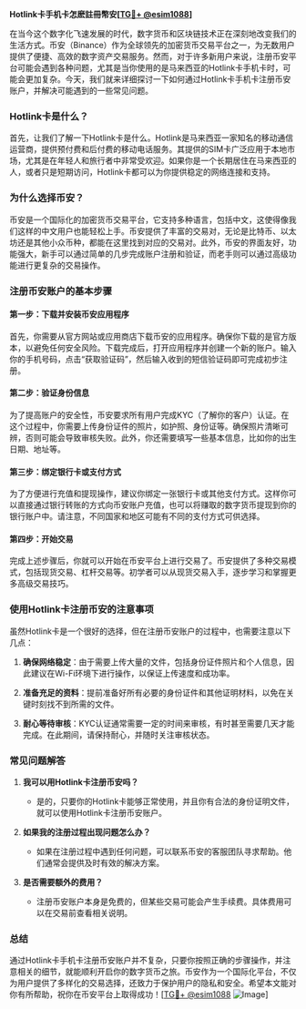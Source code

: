 **Hotlink卡手机卡怎麽註冊幣安[[TG💪+ @esim1088](https://t.me/s/esim1088)]**

在当今这个数字化飞速发展的时代，数字货币和区块链技术正在深刻地改变我们的生活方式。币安（Binance）作为全球领先的加密货币交易平台之一，为无数用户提供了便捷、高效的数字资产交易服务。然而，对于许多新用户来说，注册币安平台可能会遇到各种问题，尤其是当你使用的是马来西亚的Hotlink卡手机卡时，可能会更加复杂。今天，我们就来详细探讨一下如何通过Hotlink卡手机卡注册币安账户，并解决可能遇到的一些常见问题。

### Hotlink卡是什么？

首先，让我们了解一下Hotlink卡是什么。Hotlink是马来西亚一家知名的移动通信运营商，提供预付费和后付费的移动电话服务。其提供的SIM卡广泛应用于本地市场，尤其是在年轻人和旅行者中非常受欢迎。如果你是一个长期居住在马来西亚的人，或者只是短期访问，Hotlink卡都可以为你提供稳定的网络连接和支持。

### 为什么选择币安？

币安是一个国际化的加密货币交易平台，它支持多种语言，包括中文，这使得像我们这样的中文用户也能轻松上手。币安提供了丰富的交易对，无论是比特币、以太坊还是其他小众币种，都能在这里找到对应的交易对。此外，币安的界面友好，功能强大，新手可以通过简单的几步完成账户注册和验证，而老手则可以通过高级功能进行更复杂的交易操作。

### 注册币安账户的基本步骤

#### 第一步：下载并安装币安应用程序

首先，你需要从官方网站或应用商店下载币安的应用程序。确保你下载的是官方版本，以避免任何安全风险。下载完成后，打开应用程序并创建一个新的账户。输入你的手机号码，点击“获取验证码”，然后输入收到的短信验证码即可完成初步注册。

#### 第二步：验证身份信息

为了提高账户的安全性，币安要求所有用户完成KYC（了解你的客户）认证。在这个过程中，你需要上传身份证件的照片，如护照、身份证等。确保照片清晰可辨，否则可能会导致审核失败。此外，你还需要填写一些基本信息，比如你的出生日期、地址等。

#### 第三步：绑定银行卡或支付方式

为了方便进行充值和提现操作，建议你绑定一张银行卡或其他支付方式。这样你可以直接通过银行转账的方式向币安账户充值，也可以将赚取的数字货币提现到你的银行账户中。请注意，不同国家和地区可能有不同的支付方式可供选择。

#### 第四步：开始交易

完成上述步骤后，你就可以开始在币安平台上进行交易了。币安提供了多种交易模式，包括现货交易、杠杆交易等。初学者可以从现货交易入手，逐步学习和掌握更多高级交易技巧。

### 使用Hotlink卡注册币安的注意事项

虽然Hotlink卡是一个很好的选择，但在注册币安账户的过程中，也需要注意以下几点：

1. **确保网络稳定**：由于需要上传大量的文件，包括身份证件照片和个人信息，因此建议在Wi-Fi环境下进行操作，以保证上传速度和成功率。
   
2. **准备充足的资料**：提前准备好所有必要的身份证件和其他证明材料，以免在关键时刻找不到所需的文件。
   
3. **耐心等待审核**：KYC认证通常需要一定的时间来审核，有时甚至需要几天才能完成。在此期间，请保持耐心，并随时关注审核状态。

### 常见问题解答

1. **我可以用Hotlink卡注册币安吗？**
   - 是的，只要你的Hotlink卡能够正常使用，并且你有合法的身份证明文件，就可以使用Hotlink卡注册币安账户。

2. **如果我的注册过程出现问题怎么办？**
   - 如果在注册过程中遇到任何问题，可以联系币安的客服团队寻求帮助。他们通常会提供及时有效的解决方案。

3. **是否需要额外的费用？**
   - 注册币安账户本身是免费的，但某些交易可能会产生手续费。具体费用可以在交易前查看相关说明。

### 总结

通过Hotlink卡手机卡注册币安账户并不复杂，只要你按照正确的步骤操作，并注意相关的细节，就能顺利开启你的数字货币之旅。币安作为一个国际化平台，不仅为用户提供了多样化的交易选择，还致力于保护用户的隐私和安全。希望本文能对你有所帮助，祝你在币安平台上取得成功！[[TG💪+ @esim1088](https://t.me/s/esim1088) ![Image](https://i.postimg.cc/4NQfJmqS/Snipaste-2025-05-13-00-14-12.png)]